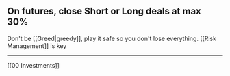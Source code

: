 ## On futures, close Short or Long deals at max 30%
Don't be [[Greed|greedy]], play it safe so you don't lose everything. [[Risk Management]] is key

---
[[00 Investments]]